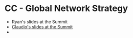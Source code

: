 # CC - Global Network Strategy

* Ryan's slides at the Summit
* [Claudio's slides at the Summit]()
* 